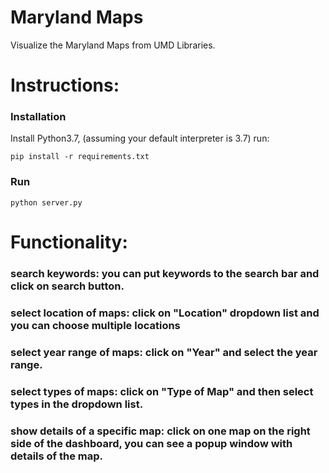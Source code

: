 # Maryland Maps
Visualize the Maryland Maps from UMD Libraries.


# Instructions:

### Installation
Install Python3.7, (assuming your default interpreter is 3.7) run:
```
pip install -r requirements.txt
```

### Run
```
python server.py
```


# Functionality:

### search keywords: you can put keywords to the search bar and click on search button.

### select location of maps: click on "Location" dropdown list and you can choose multiple locations

### select year range of maps: click on "Year" and select the year range.

### select types of maps: click on "Type of Map" and then select types in the dropdown list.

### show details of a specific map: click on one map on the right side of the dashboard, you can see a popup window with details of the map.